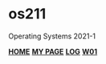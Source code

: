 # os211
Operating Systems 2021-1

<b>[HOME](https://astriddiany.github.io/os211/)</b>
<b>[MY PAGE](https://github.com/astriddiany/os211)</b> 
<b>[LOG](https://github.com/astriddiany/os211/blob/master/TXT/mylog.txt)</b> 
<b>[W01](https://astriddiany.github.io/os211/W01/)</b>
